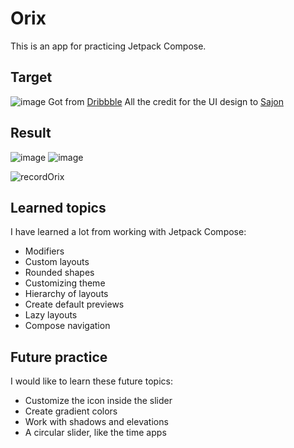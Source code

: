 # Orix
This is an app for practicing Jetpack Compose.

## Target
![image](https://user-images.githubusercontent.com/35740463/128583777-46922724-c273-405f-a8a3-b92f67644e42.png)
Got from [Dribbble](https://dribbble.com/shots/14990978-Smart-Home-App/attachments/6711497?mode=media)
All the credit for the UI design to [Sajon](https://dribbble.com/sajon)

## Result
![image](https://user-images.githubusercontent.com/35740463/128732887-a0e1191b-e17d-4e98-96bc-a97b49b58739.png)
![image](https://user-images.githubusercontent.com/35740463/128732935-5b78c4c1-bce2-4103-a003-9f50b263ac34.png)

![recordOrix](https://user-images.githubusercontent.com/35740463/128735949-4d397d0e-656f-4d86-a9a8-2229a6039cad.gif)


## Learned topics
I have learned a lot from working with Jetpack Compose:
- Modifiers
- Custom layouts
- Rounded shapes
- Customizing theme
- Hierarchy of layouts
- Create default previews
- Lazy layouts
- Compose navigation

## Future practice
I would like to learn these future topics:
- Customize the icon inside the slider
- Create gradient colors
- Work with shadows and elevations
- A circular slider, like the time apps
